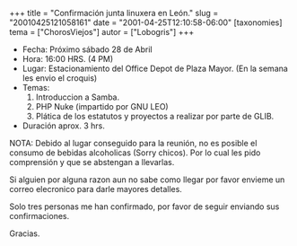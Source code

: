 +++
title = "Confirmación junta linuxera en Le&oacute;n."
slug = "20010425121058161"
date = "2001-04-25T12:10:58-06:00"
[taxonomies]
tema = ["ChorosViejos"]
autor = ["Lobogris"]
+++

-   Fecha: Próximo sábado 28 de Abril
-   Hora: 16:00 HRS. (4 PM)
-   Lugar: Estacionamiento del Office Depot de Plaza Mayor. (En la
    semana les envio el croquis)
-   Temas:
    1.  Introduccion a Samba.
    2.  PHP Nuke (impartido por GNU LEO)
    3.  Plática de los estatutos y proyectos a realizar por parte de
        GLIB.
-   Duración aprox. 3 hrs.

NOTA: Debido al lugar conseguido para la reunión, no es posible el
consumo de bebidas alcoholicas (Sorry chicos). Por lo cual les pido
comprensión y que se abstengan a llevarlas.

<!-- more -->
Si alguien por alguna razon aun no sabe como llegar por favor envieme un
correo elecronico para darle mayores detalles.

Solo tres personas me han confirmado, por favor de seguir enviando sus
confirmaciones.

Gracias.

